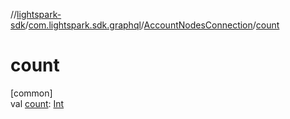 //[lightspark-sdk](../../../index.md)/[com.lightspark.sdk.graphql](../index.md)/[AccountNodesConnection](index.md)/[count](count.md)

# count

[common]\
val [count](count.md): [Int](https://kotlinlang.org/api/latest/jvm/stdlib/kotlin/-int/index.html)
